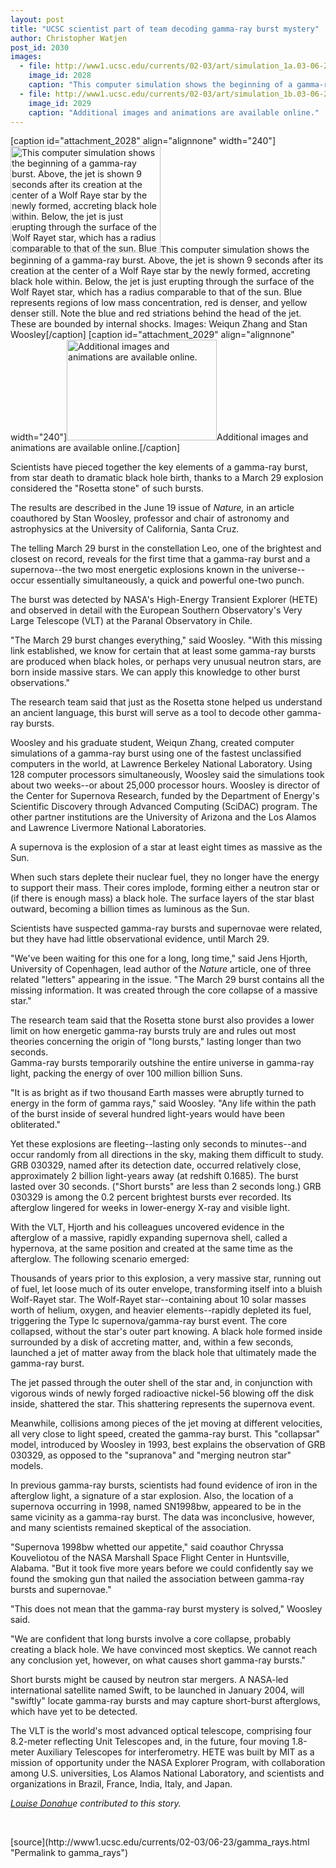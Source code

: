 ```yaml
---
layout: post
title: "UCSC scientist part of team decoding gamma-ray burst mystery"
author: Christopher Watjen
post_id: 2030
images:
  - file: http://www1.ucsc.edu/currents/02-03/art/simulation_1a.03-06-23.240.jpg
    image_id: 2028
    caption: "This computer simulation shows the beginning of a gamma-ray burst. Above, the jet is shown 9 seconds after its creation at the center of a Wolf Raye star by the newly formed, accreting black hole within. Below, the jet is just erupting through the surface of the Wolf Rayet star, which has a radius comparable to that of the sun. Blue represents regions of low mass concentration, red is denser, and yellow denser still. Note the blue and red striations behind the head of the jet. These are bounded by internal shocks. Images: Weiqun Zhang and Stan Woosley"
  - file: http://www1.ucsc.edu/currents/02-03/art/simulation_1b.03-06-23.240.jpg
    image_id: 2029
    caption: "Additional images and animations are available online."
---
```


[caption id="attachment_2028" align="alignnone" width="240"]<a href="http://localhost/mysite/wp-content/uploads/2003/06/simulation_1a.03-06-23.240.jpg"><img class="size-full wp-image-2028" src="http://localhost/mysite/wp-content/uploads/2003/06/simulation_1a.03-06-23.240.jpg" alt="This computer simulation shows the beginning of a gamma-ray burst. Above, the jet is shown 9 seconds after its creation at the center of a Wolf Raye star by the newly formed, accreting black hole within. Below, the jet is just erupting through the surface of the Wolf Rayet star, which has a radius comparable to that of the sun. Blue represents regions of low mass concentration, red is denser, and yellow denser still. Note the blue and red striations behind the head of the jet. These are bounded by internal shocks. Images: Weiqun Zhang and Stan Woosley" width="240" height="171" /></a>This computer simulation shows the beginning of a gamma-ray burst. Above, the jet is shown 9 seconds after its creation at the center of a Wolf Raye star by the newly formed, accreting black hole within. Below, the jet is just erupting through the surface of the Wolf Rayet star, which has a radius comparable to that of the sun. Blue represents regions of low mass concentration, red is denser, and yellow denser still. Note the blue and red striations behind the head of the jet. These are bounded by internal shocks. Images: Weiqun Zhang and Stan Woosley[/caption]
[caption id="attachment_2029" align="alignnone" width="240"]<a href="http://localhost/mysite/wp-content/uploads/2003/06/simulation_1b.03-06-23.240.jpg"><img class="size-full wp-image-2029" src="http://localhost/mysite/wp-content/uploads/2003/06/simulation_1b.03-06-23.240.jpg" alt="Additional images and animations are available online." width="240" height="161" /></a>Additional images and animations are available online.[/caption]
<p>
  Scientists have pieced together the key elements of a gamma-ray burst, from star death to dramatic black hole birth, thanks to a March 29 explosion considered the "Rosetta stone" of such bursts.
</p>
<p>
  The results are described in the June 19 issue of <i>Nature,</i> in an article coauthored by Stan Woosley, professor and chair of astronomy and astrophysics at the University of California, Santa Cruz.<br>
</p>
<p>
  The telling March 29 burst in the constellation Leo, one of the brightest and closest on record, reveals for the first time that a gamma-ray burst and a supernova--the two most energetic explosions known in the universe--occur essentially simultaneously, a quick and powerful one-two punch.<br>
</p>
<p>
  The burst was detected by NASA's High-Energy Transient Explorer (HETE) and observed in detail with the European Southern Observatory's Very Large Telescope (VLT) at the Paranal Observatory in Chile.<br>
</p>
<p>
  "The March 29 burst changes everything," said Woosley. "With this missing link established, we know for certain that at least some gamma-ray bursts are produced when black holes, or perhaps very unusual neutron stars, are born inside massive stars. We can apply this knowledge to other burst observations."
</p>
<p>
  The research team said that just as the Rosetta stone helped us understand an ancient language, this burst will serve as a tool to decode other gamma-ray bursts.<br>
</p>
<p>
  Woosley and his graduate student, Weiqun Zhang, created computer simulations of a gamma-ray burst using one of the fastest unclassified computers in the world, at Lawrence Berkeley National Laboratory. Using 128 computer processors simultaneously, Woosley said the simulations took about two weeks--or about 25,000 processor hours. Woosley is director of the Center for Supernova Research, funded by the Department of Energy's Scientific Discovery through Advanced Computing (SciDAC) program. The other partner institutions are the University of Arizona and the Los Alamos and Lawrence Livermore National Laboratories.<br>
</p>
<p>
  A supernova is the explosion of a star at least eight times as massive as the Sun.
</p>
<p>
  When such stars deplete their nuclear fuel, they no longer have the energy to support their mass. Their cores implode, forming either a neutron star or (if there is enough mass) a black hole. The surface layers of the star blast outward, becoming a billion times as luminous as the Sun.<br>
</p>
<p>
  Scientists have suspected gamma-ray bursts and supernovae were related, but they have had little observational evidence, until March 29.<br>
</p>
<p>
  "We've been waiting for this one for a long, long time," said Jens Hjorth, University of Copenhagen, lead author of the <i>Nature</i> article, one of three related "letters" appearing in the issue. "The March 29 burst contains all the missing information. It was created through the core collapse of a massive star."<br>
</p>
<p>
  The research team said that the Rosetta stone burst also provides a lower limit on how energetic gamma-ray bursts truly are and rules out most theories concerning the origin of "long bursts," lasting longer than two seconds.<br>
  Gamma-ray bursts temporarily outshine the entire universe in gamma-ray light, packing the energy of over 100 million billion Suns.<br>
</p>
<p>
  "It is as bright as if two thousand Earth masses were abruptly turned to energy in the form of gamma rays," said Woosley. "Any life within the path of the burst inside of several hundred light-years would have been obliterated."<br>
</p>
<p>
  Yet these explosions are fleeting--lasting only seconds to minutes--and occur randomly from all directions in the sky, making them difficult to study.<br>
  GRB 030329, named after its detection date, occurred relatively close, approximately 2 billion light-years away (at redshift 0.1685). The burst lasted over 30 seconds. ("Short bursts" are less than 2 seconds long.) GRB 030329 is among the 0.2 percent brightest bursts ever recorded. Its afterglow lingered for weeks in lower-energy X-ray and visible light.<br>
</p>
<p>
  With the VLT, Hjorth and his colleagues uncovered evidence in the afterglow of a massive, rapidly expanding supernova shell, called a hypernova, at the same position and created at the same time as the afterglow. The following scenario emerged:<br>
</p>
<p>
  Thousands of years prior to this explosion, a very massive star, running out of fuel, let loose much of its outer envelope, transforming itself into a bluish Wolf-Rayet star. The Wolf-Rayet star--containing about 10 solar masses worth of helium, oxygen, and heavier elements--rapidly depleted its fuel, triggering the Type Ic supernova/gamma-ray burst event. The core collapsed, without the star's outer part knowing. A black hole formed inside surrounded by a disk of accreting matter, and, within a few seconds, launched a jet of matter away from the black hole that ultimately made the gamma-ray burst.<br>
</p>
<p>
  The jet passed through the outer shell of the star and, in conjunction with vigorous winds of newly forged radioactive nickel-56 blowing off the disk inside, shattered the star. This shattering represents the supernova event.<br>
</p>
<p>
  Meanwhile, collisions among pieces of the jet moving at different velocities, all very close to light speed, created the gamma-ray burst. This "collapsar" model, introduced by Woosley in 1993, best explains the observation of GRB 030329, as opposed to the "supranova" and "merging neutron star" models.<br>
</p>
<p>
  In previous gamma-ray bursts, scientists had found evidence of iron in the afterglow light, a signature of a star explosion. Also, the location of a supernova occurring in 1998, named SN1998bw, appeared to be in the same vicinity as a gamma-ray burst. The data was inconclusive, however, and many scientists remained skeptical of the association.<br>
</p>
<p>
  "Supernova 1998bw whetted our appetite," said coauthor Chryssa Kouveliotou of the NASA Marshall Space Flight Center in Huntsville, Alabama. "But it took five more years before we could confidently say we found the smoking gun that nailed the association between gamma-ray bursts and supernovae."<br>
</p>
<p>
  "This does not mean that the gamma-ray burst mystery is solved," Woosley said.
</p>
<p>
  "We are confident that long bursts involve a core collapse, probably creating a black hole. We have convinced most skeptics. We cannot reach any conclusion yet, however, on what causes short gamma-ray bursts."<br>
</p>
<p>
  Short bursts might be caused by neutron star mergers. A NASA-led international satellite named Swift, to be launched in January 2004, will "swiftly" locate gamma-ray bursts and may capture short-burst afterglows, which have yet to be detected.<br>
</p>
<p>
  The VLT is the world's most advanced optical telescope, comprising four 8.2-meter reflecting Unit Telescopes and, in the future, four moving 1.8-meter Auxiliary Telescopes for interferometry. HETE was built by MIT as a mission of opportunity under the NASA Explorer Program, with collaboration among U.S. universities, Los Alamos National Laboratory, and scientists and organizations in Brazil, France, India, Italy, and Japan.<br>
</p>
<p>
  <i><a href="mailto:ldonahue@ucsc.edu">Louise Donahu</a>e contributed to this story.</i>
</p>
<p>
  <br>

</p>
<p>

</p>
[source](http://www1.ucsc.edu/currents/02-03/06-23/gamma_rays.html "Permalink to gamma_rays")
